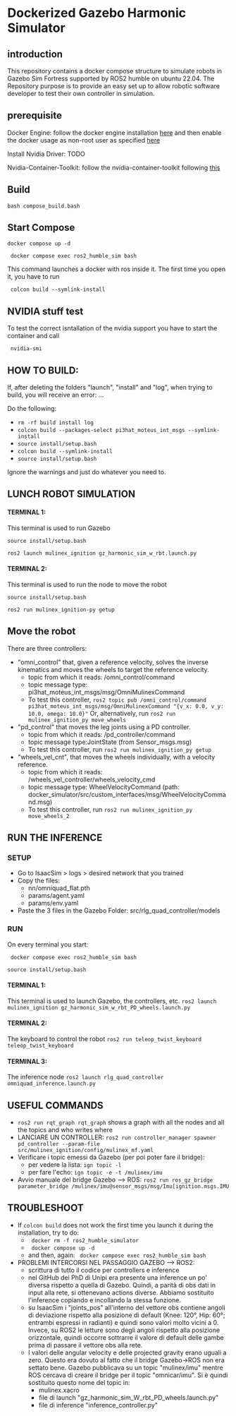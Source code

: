 # Dockerized Gazebo Harmonic Simulator 
## introduction
This repository contains a docker compose structure to simulate robots in Gazebo Sim Fortress supported by ROS2 humble on ubuntu 22.04.
The Repository purpose is to provide an easy set up to allow robotic software developer to test their own controller in simulation.
## prerequisite  

Docker Engine: follow the docker engine installation [here](https://docs.docker.com/engine/install/ubuntu/) and then enable the docker usage as non-root user as specified [here](https://docs.docker.com/engine/install/linux-postinstall/)

Install Nvidia Driver: TODO

Nvidia-Container-Toolkit: follow the nvidia-container-toolkit following [this](https://docs.nvidia.com/datacenter/cloud-native/container-toolkit/latest/install-guide.html)

## Build 

``` bash compose_build.bash ```

## Start Compose 

``` docker compose up -d ```

``` docker compose exec ros2_humble_sim bash```

This command launches a docker with ros inside it. The first time you open it, you have to run 

``` colcon build --symlink-install```


## NVIDIA stuff test 

To test the correct isntallation of the nvidia support you have to start the container and call

``` nvidia-smi```

## HOW TO BUILD: 
If, after deleting the folders "launch", "install" and "log", when trying to build, you will receive an error: ...

Do the following:
- ```rm -rf build install log```
- ```colcon build --packages-select pi3hat_moteus_int_msgs --symlink-install```
- ```source install/setup.bash```
- ```colcon build --symlink-install```
- ```source install/setup.bash```

Ignore the warnings and just do whatever you need to.


## LUNCH ROBOT SIMULATION

#### TERMINAL 1:
This terminal is used to run Gazebo

``` source install/setup.bash ```

``` ros2 launch mulinex_ignition gz_harmonic_sim_w_rbt.launch.py ```
#### TERMINAL 2:
This terminal is used to run the node to move the robot

``` source install/setup.bash ```

``` ros2 run mulinex_ignition-py getup ```



## Move the robot
There are three controllers: 
- "omni_control" that, given a reference velocity, solves the inverse kinematics and moves the wheels to target the reference velocity.
    - topic from which it reads: /omni_control/command
    - topic message type: pi3hat_moteus_int_msgs/msg/OmniMulinexCommand 
    - To test this controller, ```ros2 topic pub /omni_control/command pi3hat_moteus_int_msgs/msg/OmniMulinexCommand "{v_x: 0.0, v_y: 10.0, omega: 10.0}"```
    Or, alternatively, run ``` ros2 run mulinex_ignition_py move_wheels ```
- "pd_control" that moves the leg joints using a PD controller.
    - topic from which it reads: /pd_controller/command
    - topic message type:JointState (from Sensor_msgs.msg)
    - To test this controller, run ``` ros2 run mulinex_ignition_py getup ```
- "wheels_vel_cnt", that moves the wheels individually, with a velocity reference.
    - topic from which it reads: /wheels_vel_controller/wheels_velocity_cmd
    - topic message type: WheelVelocityCommand (path: docker_simulator/src/custom_interfaces/msg/WheelVelocityCommand.msg)
    - To test this controller, run ```ros2 run mulinex_ignition_py move_wheels_2```

## RUN THE INFERENCE

### SETUP
- Go to IsaacSim > logs > desired network that you trained
- Copy the files:
    - nn/omniquad_flat.pth
    - params/agent.yaml
    - params/env.yaml
- Paste the 3 files in the Gazebo Folder: src/rlg_quad_controller/models


### RUN
On every terminal you start: 

``` docker compose exec ros2_humble_sim bash```

``` source install/setup.bash ```


#### TERMINAL 1:
This terminal is used to launch Gazebo, the controllers, etc.
``` ros2 launch mulinex_ignition gz_harmonic_sim_w_rbt_PD_wheels.launch.py ```

#### TERMINAL 2:
The keyboard to control the robot
``` ros2 run teleop_twist_keyboard teleop_twist_keyboard ```

#### TERMINAL 3:
The inference node
``` ros2 launch rlg_quad_controller omniquad_inference.launch.py ```

## USEFUL COMMANDS
- ``` ros2 run rqt_graph rqt_graph ``` shows a graph with all the nodes and all the topics and who writes where
- LANCIARE UN CONTROLLER:  ```ros2 run controller_manager spawner pd_controller --param-file src/mulinex_ignition/config/mulinex_mf.yaml```
- Verificare i topic emessi da Gazebo (per poi poter fare il bridge): 
    - per vedere la lista: ```ign topic -l```
    - per fare l'echo: ```ign topic -e -t /mulinex/imu```
- Avvio manuale del bridge Gazebo --> ROS: ```ros2 run ros_gz_bridge parameter_bridge /mulinex/imu@sensor_msgs/msg/Imu[ignition.msgs.IMU```



## TROUBLESHOOT
- If ``` colcon build ``` does not work the first time you launch it during the installation, try to do: 
    - ``` docker rm -f ros2_humble_simulator``` 
    - ``` docker compose up -d``` 
    - and then, again: ``` docker compose exec ros2_humble_sim bash```
- PROBLEMI INTERCORSI NEL PASSAGGIO GAZEBO --> ROS2:
    - scrittura di tutto il codice per controllers e inference
    - nel GitHub dei PhD di Unipi era presente una inference un po' diversa rispetto a quella di Gazebo. Quindi, a parità di obs dati in input alla rete, si ottenevano actions diverse. Abbiamo sostituito l'inference copiando e incollando la stessa funzione.
    - su IsaacSim i "joints_pos" all'interno del vettore obs contiene angoli di deviazione rispetto alla posizione di default (Knee: 120°, Hip: 60°; entrambi espressi in radianti) e quindi sono valori molto vicini a 0. Invece, su ROS2 le letture sono degli angoli rispetto alla posizione orizzontale, quindi occorre sottrarre il valore di default delle gambe prima di passare il vettore obs alla rete.
    - I valori delle angular velocity e delle projected gravity erano uguali a zero. Questo era dovuto al fatto che il bridge Gazebo->ROS non era settato bene. Gazebo pubblicava su un topic "mulinex/imu" mentre ROS cercava di creare il bridge per il topic "omnicar/imu". Si è quindi sostituito questo nome del topic in:
        - mulinex.xacro
        - file di launch "gz_harmonic_sim_W_rbt_PD_wheels.launch.py"
        - file di inference "inference_controller.py"
